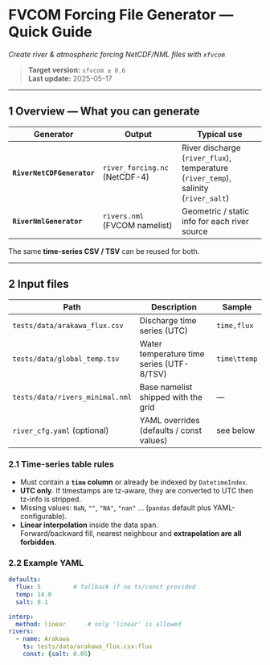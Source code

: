 # FVCOM Forcing File Generator ― Quick Guide  
*Create river & atmospheric forcing NetCDF/NML files with `xfvcom`*

> **Target version:** `xfvcom ≥ 0.6`  
> **Last update:** 2025-05-17

---

## 1  Overview — What you can generate

| Generator | Output | Typical use |
|-----------|--------|-------------|
| **`RiverNetCDFGenerator`** | `river_forcing.nc` (NetCDF-4) | River discharge (`river_flux`), temperature (`river_temp`), salinity (`river_salt`) |
| **`RiverNmlGenerator`** | `rivers.nml` (FVCOM namelist) | Geometric / static info for each river source |

The same **time-series CSV / TSV** can be reused for both.

---

## 2  Input files

| Path | Description | Sample |
|------|-------------|--------|
| `tests/data/arakawa_flux.csv` | Discharge time series (UTC) | `time,flux` |
| `tests/data/global_temp.tsv` | Water temperature time series (UTF-8/TSV) | `time\ttemp` |
| `tests/data/rivers_minimal.nml` | Base namelist shipped with the grid | — |
| `river_cfg.yaml` (optional) | YAML overrides (defaults / const values) | see below |

### 2.1  Time-series table rules

* Must contain a **`time` column** or already be indexed by `DatetimeIndex`.
* **UTC only**. If timestamps are tz-aware, they are converted to UTC then tz-info is stripped.
* Missing values: `NaN`, `""`, `"NA"`, `"nan"` … (`pandas` default plus YAML-configurable).
* **Linear interpolation** inside the data span.  
  Forward/backward fill, nearest neighbour and **extrapolation are all forbidden**.

### 2.2  Example YAML

```yaml
defaults:
  flux: 5         # fallback if no ts/const provided
  temp: 14.0
  salt: 0.1

interp:
  method: linear      # only 'linear' is allowed
rivers:
  - name: Arakawa
    ts: tests/data/arakawa_flux.csv:flux
    const: {salt: 0.05}
